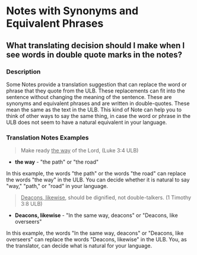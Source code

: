 # Notes with Synonyms and Equivalent Phrases #

## What translating decision should I make when I see words in double quote marks in the notes? ##


### Description

Some Notes provide a translation suggestion that can replace the word or phrase that they quote from the ULB. These replacements can fit into the sentence without changing the meaning of the sentence.  These are synonyms and equivalent phrases and are written in double-quotes. These mean the same as the text in the ULB. This kind of Note can help you to think of other ways to say the same thing, in case the word or phrase in the ULB does not seem to have a natural equivalent in your language.

### Translation Notes Examples

> Make ready <u>the way</u> of the Lord, (Luke 3:4 ULB)

* **the way**  - "the path" or "the road"

In this example, the words "the path" or the words "the road" can replace the words "the way" in the ULB. You can decide whether it is natural to say "way," "path," or "road" in your language.

> <u>Deacons, likewise</u>, should be dignified, not double-talkers. (1 Timothy 3:8 ULB)

* **Deacons, likewise**  - "In the same way, deacons" or "Deacons, like overseers"

In this example, the words "In the same way, deacons" or "Deacons, like overseers" can replace the words "Deacons, likewise" in the ULB. You, as the translator, can decide what is natural for your language.